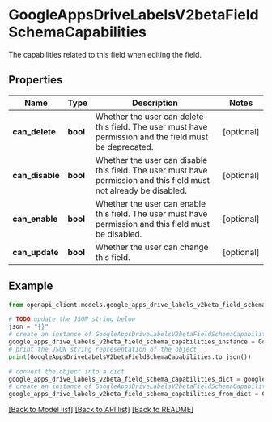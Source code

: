 # GoogleAppsDriveLabelsV2betaFieldSchemaCapabilities

The capabilities related to this field when editing the field.

## Properties

Name | Type | Description | Notes
------------ | ------------- | ------------- | -------------
**can_delete** | **bool** | Whether the user can delete this field. The user must have permission and the field must be deprecated. | [optional] 
**can_disable** | **bool** | Whether the user can disable this field. The user must have permission and this field must not already be disabled. | [optional] 
**can_enable** | **bool** | Whether the user can enable this field. The user must have permission and this field must be disabled. | [optional] 
**can_update** | **bool** | Whether the user can change this field. | [optional] 

## Example

```python
from openapi_client.models.google_apps_drive_labels_v2beta_field_schema_capabilities import GoogleAppsDriveLabelsV2betaFieldSchemaCapabilities

# TODO update the JSON string below
json = "{}"
# create an instance of GoogleAppsDriveLabelsV2betaFieldSchemaCapabilities from a JSON string
google_apps_drive_labels_v2beta_field_schema_capabilities_instance = GoogleAppsDriveLabelsV2betaFieldSchemaCapabilities.from_json(json)
# print the JSON string representation of the object
print(GoogleAppsDriveLabelsV2betaFieldSchemaCapabilities.to_json())

# convert the object into a dict
google_apps_drive_labels_v2beta_field_schema_capabilities_dict = google_apps_drive_labels_v2beta_field_schema_capabilities_instance.to_dict()
# create an instance of GoogleAppsDriveLabelsV2betaFieldSchemaCapabilities from a dict
google_apps_drive_labels_v2beta_field_schema_capabilities_from_dict = GoogleAppsDriveLabelsV2betaFieldSchemaCapabilities.from_dict(google_apps_drive_labels_v2beta_field_schema_capabilities_dict)
```
[[Back to Model list]](../README.md#documentation-for-models) [[Back to API list]](../README.md#documentation-for-api-endpoints) [[Back to README]](../README.md)


